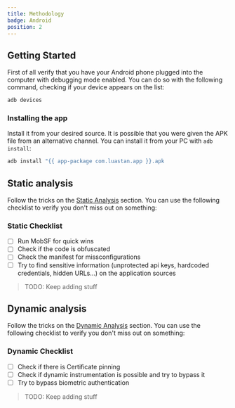 ```yaml
---
title: Methodology
badge: Android
position: 2
---
```


## Getting Started

First of all verify that you have your Android phone plugged into the computer with debugging mode enabled. You can do so with the following command, checking if your device appears on the list:

```bash
adb devices
```

### Installing the app

Install it from your desired source. It is possible that you were given the APK file from an alternative channel. You can install it from your PC with `adb install`:

```bash
adb install "{{ app-package com.luastan.app }}.apk
```

## Static analysis

Follow the tricks on the [Static Analysis](static) section. You can use the following checklist to verify you don't miss out on something:

### Static Checklist

- [ ] Run MobSF for quick wins
- [ ] Check if the code is obfuscated
- [ ] Check the manifest for missconfigurations
- [ ] Try to find sensitive information (unprotected api keys, hardcoded credentials, hidden URLs...) on the application sources

> TODO: Keep adding stuff

## Dynamic analysis

Follow the tricks on the [Dynamic Analysis](dynamic) section. You can use the following checklist to verify you don't miss out on something:

### Dynamic Checklist

- [ ] Check if there is Certificate pinning
- [ ] Check if dynamic instrumentation is possible and try to bypass it
- [ ] Try to bypass biometric authentication

> TODO: Keep adding stuff

